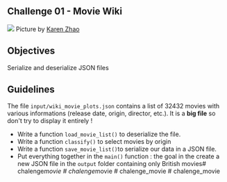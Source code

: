 ## Challenge 01 - Movie Wiki

![](https://images.unsplash.com/photo-1524712245354-2c4e5e7121c0?ixlib=rb-1.2.1&ixid=eyJhcHBfaWQiOjEyMDd9&auto=format&fit=crop&w=1489&q=80)
Picture by [Karen Zhao](https://unsplash.com/photos/jLRIsfkWRGo)

## Objectives

Serialize and deserialize JSON files

## Guidelines

The file `input/wiki_movie_plots.json` contains a list of 32432 movies with various informations (release date, origin, director, etc.). It is a **big file** so don't try to display it entirely !

- Write a function `load_movie_list()` to deserialize the file.
- Write a function `classify()` to select movies by origin
- Write a function `save_movie_list()`to serialize our data in a JSON file.
- Put everything together in the `main()` function : the goal in the create a new JSON file in the `output` folder containing only British movies#   c h a l e n g e _ m o v i e  
 #   c h a l e n g e _ m o v i e  
 #   c h a l e n g e _ m o v i e  
 # chalenge_movie
